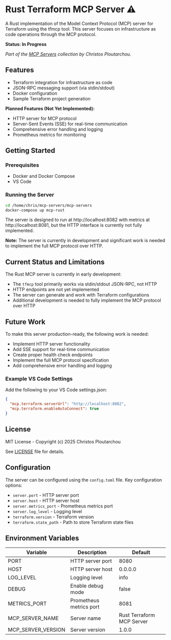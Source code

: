 # Rust Terraform MCP Server ⚠️

A Rust implementation of the Model Context Protocol (MCP) server for Terraform using the tfmcp tool. This server focuses on infrastructure as code operations through the MCP protocol.

**Status: In Progress**

_Part of the [MCP Servers](https://github.com/cploutarchou/mcp-servers) collection by Christos Ploutarchou._

## Features

- Terraform integration for infrastructure as code
- JSON-RPC messaging support (via stdin/stdout)
- Docker configuration
- Sample Terraform project generation

**Planned Features (Not Yet Implemented):**
- HTTP server for MCP protocol
- Server-Sent Events (SSE) for real-time communication
- Comprehensive error handling and logging
- Prometheus metrics for monitoring

## Getting Started

### Prerequisites

- Docker and Docker Compose
- VS Code

### Running the Server

```bash
cd /home/chris/mcp-servers/mcp-servers
docker-compose up mcp-rust
```

The server is designed to run at http://localhost:8082 with metrics at http://localhost:8081, but the HTTP interface is currently not fully implemented.

**Note:** The server is currently in development and significant work is needed to implement the full MCP protocol over HTTP.

## Current Status and Limitations

The Rust MCP server is currently in early development:

- The `tfmcp` tool primarily works via stdin/stdout JSON-RPC, not HTTP
- HTTP endpoints are not yet implemented
- The server can generate and work with Terraform configurations
- Additional development is needed to fully implement the MCP protocol over HTTP

## Future Work

To make this server production-ready, the following work is needed:

- Implement HTTP server functionality
- Add SSE support for real-time communication
- Create proper health check endpoints
- Implement the full MCP protocol specification
- Add comprehensive error handling and logging

### Example VS Code Settings

Add the following to your VS Code settings.json:

```json
{
  "mcp.terraform.serverUrl": "http://localhost:8082",
  "mcp.terraform.enableAutoConnect": true
}
```

## License

MIT License - Copyright (c) 2025 Christos Ploutarchou

See [LICENSE](../LICENSE) file for details.

## Configuration

The server can be configured using the `config.toml` file. Key configuration options:

- `server.port` - HTTP server port
- `server.host` - HTTP server host
- `server.metrics_port` - Prometheus metrics port
- `server.log_level` - Logging level
- `terraform.version` - Terraform version
- `terraform.state_path` - Path to store Terraform state files

## Environment Variables

| Variable | Description | Default |
|----------|-------------|---------|
| PORT | HTTP server port | 8080 |
| HOST | HTTP server host | 0.0.0.0 |
| LOG_LEVEL | Logging level | info |
| DEBUG | Enable debug mode | false |
| METRICS_PORT | Prometheus metrics port | 8081 |
| MCP_SERVER_NAME | Server name | Rust Terraform MCP Server |
| MCP_SERVER_VERSION | Server version | 1.0.0 |

